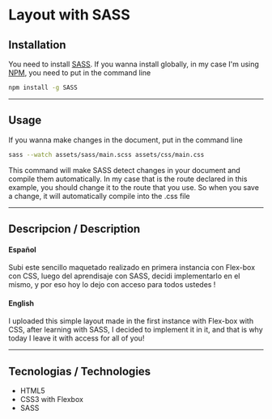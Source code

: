 # Layout with SASS

## Installation 

You need to install [SASS](https://sass-lang.com/). If you wanna install globally, in my case I'm using [NPM](https://www.npmjs.com/), you need to put in the command line

```bash
npm install -g SASS
```
___

## Usage  

If you wanna make changes in the document, put in the command line 

```bash
sass --watch assets/sass/main.scss assets/css/main.css
```

This command will make SASS detect changes in your document and compile them automatically. In my case that is the route declared in this example, you should change it to the route that you use. 
So when you save a change, it will automatically compile into the .css file
___

## Descripcion / Description

#### Español

Subi este sencillo maquetado realizado en primera instancia con Flex-box con CSS, luego del aprendisaje con SASS, decidi implementarlo en el mismo, y por eso hoy lo dejo con acceso para todos ustedes ! 

#### English

I uploaded this simple layout made in the first instance with Flex-box with CSS, after learning with SASS, I decided to implement it in it, and that is why today I leave it with access for all of you!
___

## Tecnologias / Technologies

- HTML5
- CSS3 with Flexbox
- SASS
